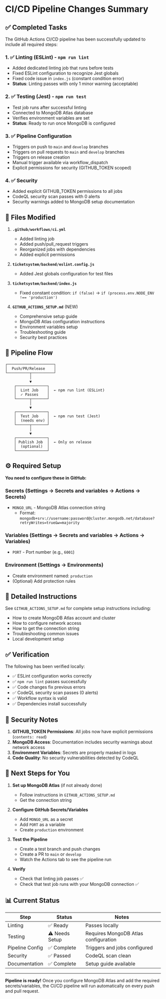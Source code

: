 # CI/CD Pipeline Changes Summary

## ✅ Completed Tasks

The GitHub Actions CI/CD pipeline has been successfully updated to include all required steps:

### 1. ✅ Linting (ESLint) - `npm run lint`
- Added dedicated linting job that runs before tests
- Fixed ESLint configuration to recognize Jest globals
- Fixed code issue in `index.js` (constant condition error)
- **Status**: Linting passes with only 1 minor warning (acceptable)

### 2. ✅ Testing (Jest) - `npm run test`
- Test job runs after successful linting
- Connected to MongoDB Atlas database
- Verifies environment variables are set
- **Status**: Ready to run once MongoDB is configured

### 3. ✅ Pipeline Configuration
- Triggers on push to `main` and `develop` branches
- Triggers on pull requests to `main` and `develop` branches
- Triggers on release creation
- Manual trigger available via workflow_dispatch
- Explicit permissions for security (GITHUB_TOKEN scoped)

### 4. ✅ Security
- Added explicit GITHUB_TOKEN permissions to all jobs
- CodeQL security scan passes with 0 alerts
- Security warnings added to MongoDB setup documentation

## 📝 Files Modified

1. **`.github/workflows/ci.yml`**
   - Added linting job
   - Added push/pull_request triggers
   - Reorganized jobs with dependencies
   - Added explicit permissions

2. **`ticketsystem/backend/eslint.config.js`**
   - Added Jest globals configuration for test files

3. **`ticketsystem/backend/index.js`**
   - Fixed constant condition: `if (false)` → `if (process.env.NODE_ENV !== 'production')`

4. **`GITHUB_ACTIONS_SETUP.md`** (NEW)
   - Comprehensive setup guide
   - MongoDB Atlas configuration instructions
   - Environment variables setup
   - Troubleshooting guide
   - Security best practices

## 🚀 Pipeline Flow

```
┌─────────────────────┐
│  Push/PR/Release    │
└──────────┬──────────┘
           │
           ▼
    ┌──────────────┐
    │  Lint Job    │  ← npm run lint (ESLint)
    │  ✓ Passes    │
    └──────┬───────┘
           │
           ▼
    ┌──────────────┐
    │  Test Job    │  ← npm run test (Jest)
    │  (needs env) │
    └──────┬───────┘
           │
           ▼
    ┌──────────────┐
    │ Publish Job  │  ← Only on release
    │  (optional)  │
    └──────────────┘
```

## ⚙️ Required Setup

**You need to configure these in GitHub:**

### Secrets (Settings → Secrets and variables → Actions → Secrets)
- `MONGO_URL` - MongoDB Atlas connection string
  - Format: `mongodb+srv://username:password@cluster.mongodb.net/database?retryWrites=true&w=majority`

### Variables (Settings → Secrets and variables → Actions → Variables)
- `PORT` - Port number (e.g., `6001`)

### Environment (Settings → Environments)
- Create environment named: `production`
- (Optional) Add protection rules

## 📖 Detailed Instructions

See `GITHUB_ACTIONS_SETUP.md` for complete setup instructions including:
- How to create MongoDB Atlas account and cluster
- How to configure network access
- How to get the connection string
- Troubleshooting common issues
- Local development setup

## ✅ Verification

The following has been verified locally:
- ✅ ESLint configuration works correctly
- ✅ `npm run lint` passes successfully
- ✅ Code changes fix previous errors
- ✅ CodeQL security scan passes (0 alerts)
- ✅ Workflow syntax is valid
- ✅ Dependencies install successfully

## 🔐 Security Notes

1. **GITHUB_TOKEN Permissions**: All jobs now have explicit permissions (`contents: read`)
2. **MongoDB Access**: Documentation includes security warnings about network access
3. **Environment Variables**: Secrets are properly masked in logs
4. **Code Quality**: No security vulnerabilities detected by CodeQL

## 🎯 Next Steps for You

1. **Set up MongoDB Atlas** (if not already done)
   - Follow instructions in `GITHUB_ACTIONS_SETUP.md`
   - Get the connection string

2. **Configure GitHub Secrets/Variables**
   - Add `MONGO_URL` as a secret
   - Add `PORT` as a variable
   - Create `production` environment

3. **Test the Pipeline**
   - Create a test branch and push changes
   - Create a PR to `main` or `develop`
   - Watch the Actions tab to see the pipeline run

4. **Verify**
   - Check that linting job passes ✅
   - Check that test job runs with your MongoDB connection ✅

## 📊 Current Status

| Step | Status | Notes |
|------|--------|-------|
| Linting | ✅ Ready | Passes locally |
| Testing | ⚠️ Needs Setup | Requires MongoDB Atlas configuration |
| Pipeline Config | ✅ Complete | Triggers and jobs configured |
| Security | ✅ Passed | CodeQL scan clean |
| Documentation | ✅ Complete | Setup guide available |

---

**Pipeline is ready!** Once you configure MongoDB Atlas and add the required secrets/variables, the CI/CD pipeline will run automatically on every push and pull request.
